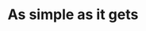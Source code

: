 ---
id: solution_card2
title: As simple as it gets
image: ./solution_card_2.png
button: 
link: 
order: 1
excerpt: Electricity + Network + 3Node = all you need to connect decentralized capacity to a faster, more secure, & scalable Internet.
---